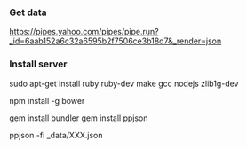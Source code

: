 
### Get data

https://pipes.yahoo.com/pipes/pipe.run?_id=6aab152a6c32a6595b2f7506ce3b18d7&_render=json



### Install server

sudo apt-get install ruby ruby-dev make gcc nodejs zlib1g-dev

npm install -g bower

gem install bundler
gem install ppjson



ppjson -fi _data/XXX.json
